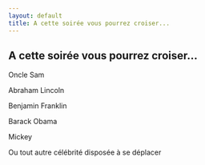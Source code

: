 ```yaml
---
layout: default
title: A cette soirée vous pourrez croiser...
---
```


## A cette soirée vous pourrez croiser...

Oncle Sam

Abraham Lincoln

Benjamin Franklin

Barack Obama

Mickey

Ou tout autre célébrité disposée à se déplacer
